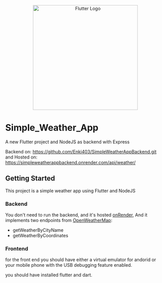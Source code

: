 <p align="center">
  <a href="https://docs.docker.com/" target="blank"><img src="https://storage.googleapis.com/cms-storage-bucket/6a07d8a62f4308d2b854.svg" width="330" alt="Flutter Logo" /></a>
</p>

# Simple_Weather_App

A new Flutter project and NodeJS as backend with Express

Backend on: https://github.com/Enki403/SimpleWeatherAppBackend.git
and Hosted on: https://simpleweatherappbackend.onrender.com/api/weather/

## Getting Started

This project is a simple weather app using Flutter and NodeJS

### Backend 
You don't need to run the backend, and it's hosted [onRender](https://simpleweatherappbackend.onrender.com/api/weather/),
And it implements two endpoints from [OpenWeatherMap](https://openweathermap.org/):
- getWeatherByCityName
- getWeatherByCoordinates

### Frontend

for the front end you should have either a virtual emulator for andorid or your mobile phone with the USB debugging feature enabled.

you should have installed flutter and dart.
